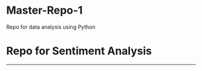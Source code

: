 # Master-Repo-1
Repo for data analysis using Python

# Repo for Sentiment Analysis 

********************************************************
